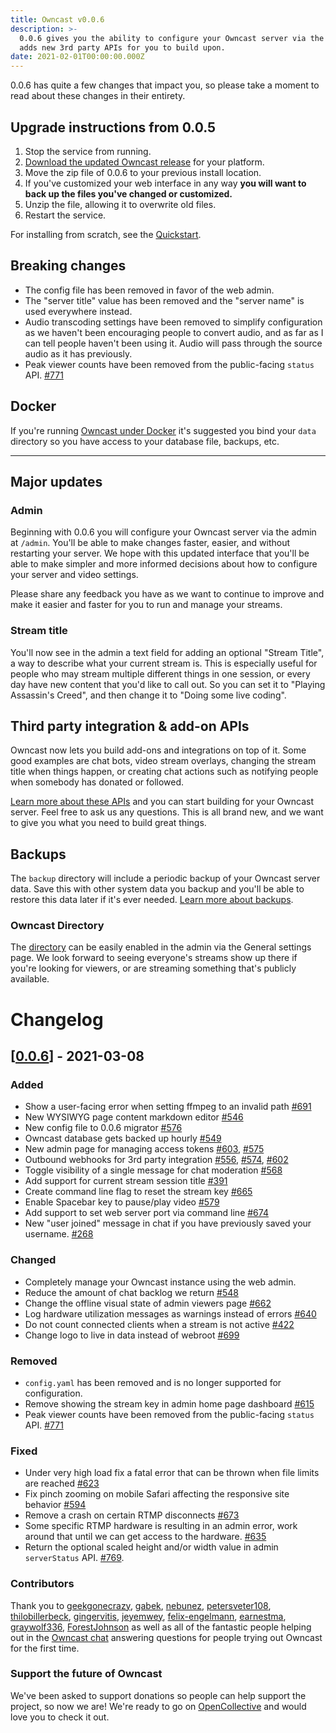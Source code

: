```yaml
---
title: Owncast v0.0.6
description: >-
  0.0.6 gives you the ability to configure your Owncast server via the web and
  adds new 3rd party APIs for you to build upon.
date: 2021-02-01T00:00:00.000Z
---
```


0.0.6 has quite a few changes that impact you, so please take a moment to read about these changes in their entirety.

## Upgrade instructions from 0.0.5

1. Stop the service from running.
1. [Download the updated Owncast release](https://github.com/owncast/owncast/releases/tag/v0.0.6) for your platform.
1. Move the zip file of 0.0.6 to your previous install location.
1. If you've customized your web interface in any way **you will want to back up the files you've changed or customized.**
1. Unzip the file, allowing it to overwrite old files.
1. Restart the service.

For installing from scratch, see the [Quickstart](/docs/quickstart/installation).

## Breaking changes

- The config file has been removed in favor of the web admin.
- The "server title" value has been removed and the "server name" is used everywhere instead.
- Audio transcoding settings have been removed to simplify configuration as we haven't been encouraging people to convert audio, and as far as I can tell people haven't been using it. Audio will pass through the source audio as it has previously.
- Peak viewer counts have been removed from the public-facing `status` API. [\#771](https://github.com/owncast/owncast/pull/771)

## Docker

If you're running [Owncast under Docker](/docs/quickstart/container) it's suggested you bind your `data` directory so you have access to your database file, backups, etc.

---

## Major updates

### Admin

Beginning with 0.0.6 you will configure your Owncast server via the admin at `/admin`. You'll be able to make changes faster, easier, and without restarting your server. We hope with this updated interface that you'll be able to make simpler and more informed decisions about how to configure your server and video settings.

Please share any feedback you have as we want to continue to improve and make it easier and faster for you to run and manage your streams.

### Stream title

You'll now see in the admin a text field for adding an optional "Stream Title", a way to describe what your current stream is. This is especially useful for people who may stream multiple different things in one session, or every day have new content that you'd like to call out. So you can set it to "Playing Assassin's Creed", and then change it to "Doing some live coding".

## Third party integration & add-on APIs

Owncast now lets you build add-ons and integrations on top of it. Some good examples are chat bots, video stream overlays, changing the stream title when things happen, or creating chat actions such as notifying people when somebody has donated or followed.

[Learn more about these APIs](/docs/api/apis) and you can start building for your Owncast server. Feel free to ask us any questions. This is all brand new, and we want to give you what you need to build great things.

## Backups

The `backup` directory will include a periodic backup of your Owncast server data. Save this with other system data you backup and you'll be able to restore this data later if it's ever needed. [Learn more about backups](/docs/backups/).

### Owncast Directory

The [directory](https://directory.owncast.online) can be easily enabled in the admin via the General settings page. We look forward to seeing everyone's streams show up there if you're looking for viewers, or are streaming something that's publicly available.

# Changelog

## [[0.0.6](https://github.com/owncast/owncast/milestone/4)] - 2021-03-08

### Added

- Show a user-facing error when setting ffmpeg to an invalid path [\#691](https://github.com/owncast/owncast/issues/691)
- New WYSIWYG page content markdown editor [\#546](https://github.com/owncast/owncast/issues/546)
- New config file to 0.0.6 migrator [\#576](https://github.com/owncast/owncast/issues/576)
- Owncast database gets backed up hourly [\#549](https://github.com/owncast/owncast/issues/549)
- New admin page for managing access tokens [\#603](https://github.com/owncast/owncast/issues/603), [\#575](https://github.com/owncast/owncast/issues/575)
- Outbound webhooks for 3rd party integration [\#556](https://github.com/owncast/owncast/issues/556), [\#574](https://github.com/owncast/owncast/pull/574), [\#602](https://github.com/owncast/owncast/issues/602)
- Toggle visibility of a single message for chat moderation [\#568](https://github.com/owncast/owncast/issues/568)
- Add support for current stream session title [\#391](https://github.com/owncast/owncast/issues/391)
- Create command line flag to reset the stream key [\#665](https://github.com/owncast/owncast/issues/665)
- Enable Spacebar key to pause/play video [\#579](https://github.com/owncast/owncast/issues/579)
- Add support to set web server port via command line [\#674](https://github.com/owncast/owncast/issues/674)
- New "user joined" message in chat if you have previously saved your username. [\#268](https://github.com/owncast/owncast/pull/628)

### Changed

- Completely manage your Owncast instance using the web admin.
- Reduce the amount of chat backlog we return [\#548](https://github.com/owncast/owncast/issues/548)
- Change the offline visual state of admin viewers page [\#662](https://github.com/owncast/owncast/issues/662)
- Log hardware utilization messages as warnings instead of errors [\#640](https://github.com/owncast/owncast/issues/640)
- Do not count connected clients when a stream is not active [\#422](https://github.com/owncast/owncast/issues/422)
- Change logo to live in data instead of webroot [\#699](https://github.com/owncast/owncast/issues/699)

### Removed

- `config.yaml` has been removed and is no longer supported for configuration.
- Remove showing the stream key in admin home page dashboard [\#615](https://github.com/owncast/owncast/issues/615)
- Peak viewer counts have been removed from the public-facing `status` API. [\#771](https://github.com/owncast/owncast/pull/771)

### Fixed

- Under very high load fix a fatal error that can be thrown when file limits are reached [\#623](https://github.com/owncast/owncast/issues/623)
- Fix pinch zooming on mobile Safari affecting the responsive site behavior [\#594](https://github.com/owncast/owncast/issues/594)
- Remove a crash on certain RTMP disconnects [\#673](https://github.com/owncast/owncast/issues/673)
- Some specific RTMP hardware is resulting in an admin error, work around that until we can get access to the hardware. [\#635](https://github.com/owncast/owncast/issues/635)
- Return the optional scaled height and/or width value in admin `serverStatus` API. [\#769](https://github.com/owncast/owncast/pull/769/).

### Contributors

Thank you to [geekgonecrazy](https://github.com/geekgonecrazy), [gabek](https://github.com/gabek), [nebunez](https://github.com/nebunez), [petersveter108](https://github.com/petersveter108), [thilobillerbeck](https://github.com/thilobillerbeck), [gingervitis](https://github.com/gingervitis), [jeyemwey](https://github.com/jeyemwey), [felix-engelmann](https://github.com/felix-engelmann), [earnestma](https://github.com/earnestma), [graywolf336](https://github.com/graywolf336), [ForestJohnson](https://github.com/ForestJohnson) as well as all of the fantastic people helping out in the [Owncast chat](https://owncast.rocket.chat) answering questions for people trying out Owncast for the first time.

### Support the future of Owncast

We've been asked to support donations so people can help support the project, so now we are! We're ready to go on [OpenCollective](https://opencollective.com/owncast) and would love you to check it out.
